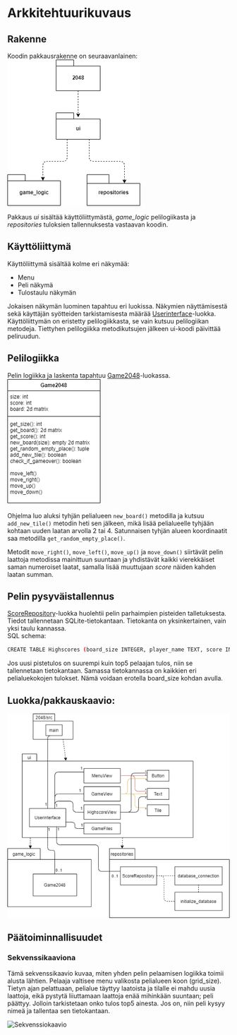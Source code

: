 # Arkkitehtuurikuvaus

## Rakenne
Koodin pakkausrakenne on seuraavanlainen:  
![Pakkausrakenne](./kuvat/Pakkausrakenne.png)

Pakkaus *ui* sisältää käyttöliittymästä, *game_logic* pelilogiikasta ja *repositories* tuloksien tallennuksesta vastaavan koodin.

## Käyttöliittymä
Käyttöliittymä sisältää kolme eri näkymää:
- Menu
- Peli näkymä
- Tulostaulu näkymän  

Jokaisen näkymän luominen tapahtuu eri luokissa. Näkymien näyttämisestä sekä käyttäjän syötteiden tarkistamisesta määrää [Userinterface](../2048/src/ui/ui.py)-luokka. Käyttöliittymän on eristetty pelilogiikkasta, se vain kutsuu pelilogiikan metodeja. Tiettyhen pelilogiikka metodikutsujen jälkeen ui-koodi päivittää peliruudun.

## Pelilogiikka
Pelin logiikka ja laskenta tapahtuu [Game2048](../2048/src/game_logic/game2048.py)-luokassa.  
![Pelilogiikka](./kuvat/Pelilogiikka.png)

Ohjelma luo aluksi tyhjän pelialueen ```new_board()``` metodilla ja kutsuu ```add_new_tile()``` metodin heti sen jälkeen, mikä lisää pelialueelle tyhjään kohtaan uuden laatan arvolla 2 tai 4. Satunnaisen tyhjän alueen koordinaatit saa metodilla ```get_random_empty_place()```.  

Metodit ```move_right()```, ```move_left()```, ```move_up()``` ja ```move_down()``` siirtävät pelin laattoja metodissa mainittuun suuntaan ja yhdistävät kaikki vierekkäiset saman numeroiset laatat, samalla lisää muuttujaan *score* näiden kahden laatan summan.

## Pelin pysyväistallennus
[ScoreRepository](../2048/src/repositories/score_repository.py)-luokka huolehtii pelin parhaimpien pisteiden talletuksesta. Tiedot tallennetaan SQLite-tietokantaan.
Tietokanta on yksinkertainen, vain yksi taulu kannassa.  
SQL schema:
```bash
CREATE TABLE Highscores (board_size INTEGER, player_name TEXT, score INTEGER);
```
Jos uusi pistetulos on suurempi kuin top5 pelaajan tulos, niin se tallennetaan tietokantaan. Samassa tietokannassa on kaikkien eri pelialuekokojen tulokset. Nämä voidaan erotella board_size kohdan avulla.

## Luokka/pakkauskaavio:
![Luokkakaavio](./kuvat/Luokkakaavio.png)

## Päätoiminnallisuudet
### Sekvenssikaaviona
Tämä sekvenssikaavio kuvaa, miten yhden pelin pelaamisen logiikka toimii alusta lähtien. Pelaaja valtisee menu valikosta pelialueen koon (grid_size). Tietyn ajan pelattuaan, pelialue täyttyy laatoista ja tilalle ei mahdu uusia laattoja, eikä pystytä liiuttamaan laattoja enää mihinkään suuntaan; peli päättyy. Jolloin tarkistetaan onko tulos top5 ainesta. Jos on, niin peli kysyy nimeä ja tallentaa sen tietokantaan.

![Sekvenssiokaavio](.kuvat/Sekvenssiokaavio.png)
